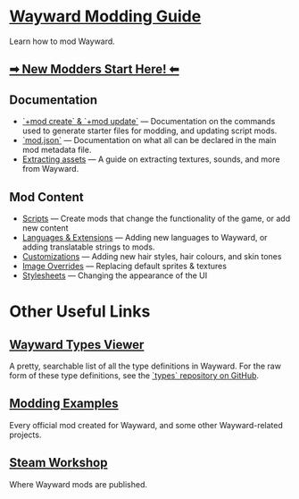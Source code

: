 # [Wayward Modding Guide](https://github.com/WaywardGame/types/wiki)
Learn how to mod Wayward.

## **[➡ New Modders Start Here! ⬅](https://github.com/WaywardGame/types/wiki)**

## Documentation
- [\`+mod create\` & \`+mod update\`](https://github.com/WaywardGame/types/wiki/mod-create-&-update) — Documentation on the commands used to generate starter files for modding, and updating script mods.
- [\`mod.json\`](https://github.com/WaywardGame/types/wiki/mod.json) — Documentation on what all can be declared in the main mod metadata file.
- [Extracting assets](https://github.com/WaywardGame/types/wiki/Extracting-Wayward-Assets) — A guide on extracting textures, sounds, and more from Wayward.

## Mod Content
- [Scripts](https://github.com/WaywardGame/types/wiki/Script-Mods) — Create mods that change the functionality of the game, or add new content
- [Languages & Extensions](https://github.com/WaywardGame/types/wiki/Languages-&-Extensions) — Adding new languages to Wayward, or adding translatable strings to mods.
- [Customizations](https://github.com/WaywardGame/types/wiki/Customizations) — Adding new hair styles, hair colours, and skin tones
- [Image Overrides](https://github.com/WaywardGame/types/wiki/Image-Overrides) — Replacing default sprites & textures
- [Stylesheets](https://github.com/WaywardGame/types/wiki/Stylesheets) — Changing the appearance of the UI

# Other Useful Links

## [Wayward Types Viewer](https://waywardgame.github.io/)
A pretty, searchable list of all the type definitions in Wayward. For the raw form of these type definitions, see the [\`types\` repository on GitHub](https://github.com/WaywardGame/types).

## [Modding Examples](https://github.com/WaywardGame)
Every official mod created for Wayward, and some other Wayward-related projects.

## [Steam Workshop](http://steamcommunity.com/app/379210/workshop/)
Where Wayward mods are published.
